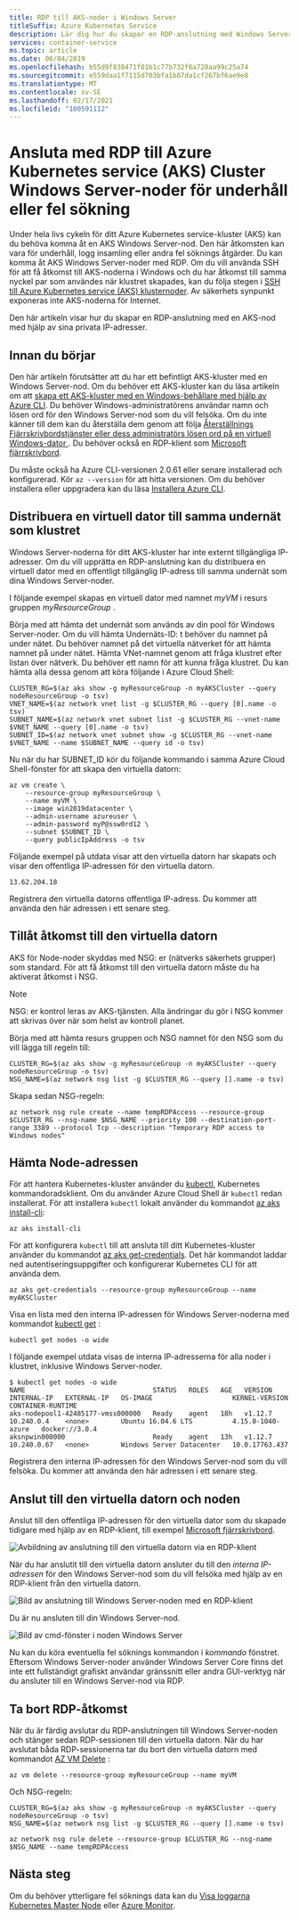 ```yaml
---
title: RDP till AKS-noder i Windows Server
titleSuffix: Azure Kubernetes Service
description: Lär dig hur du skapar en RDP-anslutning med Windows Server-noder i Azure Kubernetes service (AKS) för fel söknings-och underhålls aktiviteter.
services: container-service
ms.topic: article
ms.date: 06/04/2019
ms.openlocfilehash: b55d9f838471f01b1c77b732f6a728aa99c25a74
ms.sourcegitcommit: e559daa1f7115d703bfa1b87da1cf267bf6ae9e8
ms.translationtype: MT
ms.contentlocale: sv-SE
ms.lasthandoff: 02/17/2021
ms.locfileid: "100591112"
---
```

# <a name="connect-with-rdp-to-azure-kubernetes-service-aks-cluster-windows-server-nodes-for-maintenance-or-troubleshooting"></a>Ansluta med RDP till Azure Kubernetes service (AKS) Cluster Windows Server-noder för underhåll eller fel sökning

Under hela livs cykeln för ditt Azure Kubernetes service-kluster (AKS) kan du behöva komma åt en AKS Windows Server-nod. Den här åtkomsten kan vara för underhåll, logg insamling eller andra fel söknings åtgärder. Du kan komma åt AKS Windows Server-noder med RDP. Om du vill använda SSH för att få åtkomst till AKS-noderna i Windows och du har åtkomst till samma nyckel par som användes när klustret skapades, kan du följa stegen i [SSH till Azure Kubernetes service (AKS) klusternoder][ssh-steps]. Av säkerhets synpunkt exponeras inte AKS-noderna för Internet.

Den här artikeln visar hur du skapar en RDP-anslutning med en AKS-nod med hjälp av sina privata IP-adresser.

## <a name="before-you-begin"></a>Innan du börjar

Den här artikeln förutsätter att du har ett befintligt AKS-kluster med en Windows Server-nod. Om du behöver ett AKS-kluster kan du läsa artikeln om att [skapa ett AKS-kluster med en Windows-behållare med hjälp av Azure CLI][aks-windows-cli]. Du behöver Windows-administratörens användar namn och lösen ord för den Windows Server-nod som du vill felsöka. Om du inte känner till dem kan du återställa dem genom att följa [Återställnings Fjärrskrivbordstjänster eller dess administratörs lösen ord på en virtuell Windows-dator ](../virtual-machines/troubleshooting/reset-rdp.md). Du behöver också en RDP-klient som [Microsoft fjärrskrivbord][rdp-mac].

Du måste också ha Azure CLI-versionen 2.0.61 eller senare installerad och konfigurerad. Kör `az --version` för att hitta versionen. Om du behöver installera eller uppgradera kan du läsa [Installera Azure CLI][install-azure-cli].

## <a name="deploy-a-virtual-machine-to-the-same-subnet-as-your-cluster"></a>Distribuera en virtuell dator till samma undernät som klustret

Windows Server-noderna för ditt AKS-kluster har inte externt tillgängliga IP-adresser. Om du vill upprätta en RDP-anslutning kan du distribuera en virtuell dator med en offentligt tillgänglig IP-adress till samma undernät som dina Windows Server-noder.

I följande exempel skapas en virtuell dator med namnet *myVM* i resurs gruppen *myResourceGroup* .

Börja med att hämta det undernät som används av din pool för Windows Server-noder. Om du vill hämta Undernäts-ID: t behöver du namnet på under nätet. Du behöver namnet på det virtuella nätverket för att hämta namnet på under nätet. Hämta VNet-namnet genom att fråga klustret efter listan över nätverk. Du behöver ett namn för att kunna fråga klustret. Du kan hämta alla dessa genom att köra följande i Azure Cloud Shell:

```azurecli-interactive
CLUSTER_RG=$(az aks show -g myResourceGroup -n myAKSCluster --query nodeResourceGroup -o tsv)
VNET_NAME=$(az network vnet list -g $CLUSTER_RG --query [0].name -o tsv)
SUBNET_NAME=$(az network vnet subnet list -g $CLUSTER_RG --vnet-name $VNET_NAME --query [0].name -o tsv)
SUBNET_ID=$(az network vnet subnet show -g $CLUSTER_RG --vnet-name $VNET_NAME --name $SUBNET_NAME --query id -o tsv)
```

Nu när du har SUBNET_ID kör du följande kommando i samma Azure Cloud Shell-fönster för att skapa den virtuella datorn:

```azurecli-interactive
az vm create \
    --resource-group myResourceGroup \
    --name myVM \
    --image win2019datacenter \
    --admin-username azureuser \
    --admin-password myP@ssw0rd12 \
    --subnet $SUBNET_ID \
    --query publicIpAddress -o tsv
```

Följande exempel på utdata visar att den virtuella datorn har skapats och visar den offentliga IP-adressen för den virtuella datorn.

```console
13.62.204.18
```

Registrera den virtuella datorns offentliga IP-adress. Du kommer att använda den här adressen i ett senare steg.

## <a name="allow-access-to-the-virtual-machine"></a>Tillåt åtkomst till den virtuella datorn

AKS för Node-noder skyddas med NSG: er (nätverks säkerhets grupper) som standard. För att få åtkomst till den virtuella datorn måste du ha aktiverat åtkomst i NSG.

> [!NOTE]
> NSG: er kontrol leras av AKS-tjänsten. Alla ändringar du gör i NSG kommer att skrivas över när som helst av kontroll planet.
>

Börja med att hämta resurs gruppen och NSG namnet för den NSG som du vill lägga till regeln till:

```azurecli-interactive
CLUSTER_RG=$(az aks show -g myResourceGroup -n myAKSCluster --query nodeResourceGroup -o tsv)
NSG_NAME=$(az network nsg list -g $CLUSTER_RG --query [].name -o tsv)
```

Skapa sedan NSG-regeln:

```azurecli-interactive
az network nsg rule create --name tempRDPAccess --resource-group $CLUSTER_RG --nsg-name $NSG_NAME --priority 100 --destination-port-range 3389 --protocol Tcp --description "Temporary RDP access to Windows nodes"
```

## <a name="get-the-node-address"></a>Hämta Node-adressen

För att hantera Kubernetes-kluster använder du [kubectl][kubectl], Kubernetes kommandoradsklient. Om du använder Azure Cloud Shell är `kubectl` redan installerat. För att installera `kubectl` lokalt använder du kommandot [az aks install-cli][az-aks-install-cli]:
    
```azurecli-interactive
az aks install-cli
```

För att konfigurera `kubectl` till att ansluta till ditt Kubernetes-kluster använder du kommandot [az aks get-credentials][az-aks-get-credentials]. Det här kommandot laddar ned autentiseringsuppgifter och konfigurerar Kubernetes CLI för att använda dem.

```azurecli-interactive
az aks get-credentials --resource-group myResourceGroup --name myAKSCluster
```

Visa en lista med den interna IP-adressen för Windows Server-noderna med kommandot [kubectl get][kubectl-get] :

```console
kubectl get nodes -o wide
```

I följande exempel utdata visas de interna IP-adresserna för alla noder i klustret, inklusive Windows Server-noder.

```console
$ kubectl get nodes -o wide
NAME                                STATUS   ROLES   AGE   VERSION   INTERNAL-IP   EXTERNAL-IP   OS-IMAGE                    KERNEL-VERSION      CONTAINER-RUNTIME
aks-nodepool1-42485177-vmss000000   Ready    agent   18h   v1.12.7   10.240.0.4    <none>        Ubuntu 16.04.6 LTS          4.15.0-1040-azure   docker://3.0.4
aksnpwin000000                      Ready    agent   13h   v1.12.7   10.240.0.67   <none>        Windows Server Datacenter   10.0.17763.437
```

Registrera den interna IP-adressen för den Windows Server-nod som du vill felsöka. Du kommer att använda den här adressen i ett senare steg.

## <a name="connect-to-the-virtual-machine-and-node"></a>Anslut till den virtuella datorn och noden

Anslut till den offentliga IP-adressen för den virtuella dator som du skapade tidigare med hjälp av en RDP-klient, till exempel [Microsoft fjärrskrivbord][rdp-mac].

![Avbildning av anslutning till den virtuella datorn via en RDP-klient](media/rdp/vm-rdp.png)

När du har anslutit till den virtuella datorn ansluter du till den *interna IP-adressen* för den Windows Server-nod som du vill felsöka med hjälp av en RDP-klient från den virtuella datorn.

![Bild av anslutning till Windows Server-noden med en RDP-klient](media/rdp/node-rdp.png)

Du är nu ansluten till din Windows Server-nod.

![Bild av cmd-fönster i noden Windows Server](media/rdp/node-session.png)

Nu kan du köra eventuella fel söknings kommandon i *kommando* fönstret. Eftersom Windows Server-noder använder Windows Server Core finns det inte ett fullständigt grafiskt användar gränssnitt eller andra GUI-verktyg när du ansluter till en Windows Server-nod via RDP.

## <a name="remove-rdp-access"></a>Ta bort RDP-åtkomst

När du är färdig avslutar du RDP-anslutningen till Windows Server-noden och stänger sedan RDP-sessionen till den virtuella datorn. När du har avslutat båda RDP-sessionerna tar du bort den virtuella datorn med kommandot [AZ VM Delete][az-vm-delete] :

```azurecli-interactive
az vm delete --resource-group myResourceGroup --name myVM
```

Och NSG-regeln:

```azurecli-interactive
CLUSTER_RG=$(az aks show -g myResourceGroup -n myAKSCluster --query nodeResourceGroup -o tsv)
NSG_NAME=$(az network nsg list -g $CLUSTER_RG --query [].name -o tsv)
```

```azurecli-interactive
az network nsg rule delete --resource-group $CLUSTER_RG --nsg-name $NSG_NAME --name tempRDPAccess
```

## <a name="next-steps"></a>Nästa steg

Om du behöver ytterligare fel söknings data kan du [Visa loggarna Kubernetes Master Node][view-master-logs] eller [Azure Monitor][azure-monitor-containers].

<!-- EXTERNAL LINKS -->
[kubectl]: https://kubernetes.io/docs/user-guide/kubectl/
[kubectl-get]: https://kubernetes.io/docs/reference/generated/kubectl/kubectl-commands#get
[rdp-mac]: https://aka.ms/rdmac

<!-- INTERNAL LINKS -->
[aks-windows-cli]: windows-container-cli.md
[az-aks-install-cli]: /cli/azure/aks?view=azure-cli-latest#az-aks-install-cli
[az-aks-get-credentials]: /cli/azure/aks?view=azure-cli-latest#az-aks-get-credentials
[az-vm-delete]: /cli/azure/vm#az-vm-delete
[azure-monitor-containers]: ../azure-monitor/containers/container-insights-overview.md
[install-azure-cli]: /cli/azure/install-azure-cli
[ssh-steps]: ssh.md
[view-master-logs]: view-master-logs.md